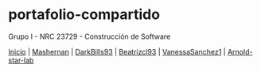 # portafolio-compartido
Grupo I - NRC 23729 - Construcción de Software  

[Inicio](index.md) | [Mashernan](usuarios/Mashernan/index.md) | [DarkBills93](usuarios/DarkBills93/index.md) | [Beatrizcl93](usuarios/Beatrizcl93/index.md) | [VanessaSanchez1](usuarios/VanessaSanchez1/index.md) | [Arnold-star-lab](usuarios/Arnold-star-lab/index.md)
